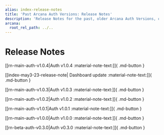 ```yaml
---
alias: index-release-notes
title: 'Past Arcana Auth Versions: Release Notes'
description: 'Release Notes for the past, older Arcana Auth Versions, only for reference. Note these are not supported anymore.'
arcana:
  root_rel_path: ../..
---
```


# Release Notes

[[rn-main-auth-v1.0.4|Auth v1.0.4 :material-note-text:]]{ .md-button }

[[index-may3-23-release-note| Dashboard update :material-note-text:]]{ .md-button }

[[rn-main-auth-v1.0.3|Auth v1.0.3 :material-note-text:]]{ .md-button }

[[rn-main-auth-v1.0.2|Auth v1.0.2 :material-note-text:]]{ .md-button }

[[rn-main-auth-v1.0.1|Auth v1.0.1 :material-note-text:]]{ .md-button }

[[rn-main-auth-v1.0.0|Auth v1.0.0 :material-note-text:]]{ .md-button }

[[rn-beta-auth-v0.3.0|Auth v0.3.0 :material-note-text:]]{ .md-button }
